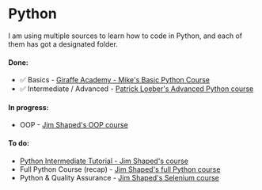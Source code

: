 # Python

I am using multiple sources to learn how to code in Python, and each of them has got a designated folder.
#### Done:
* ✅ Basics - [Giraffe Academy - Mike's Basic Python Course](https://youtu.be/rfscVS0vtbw)
* ✅ Intermediate / Advanced - [Patrick Loeber's Advanced Python course](https://youtu.be/HGOBQPFzWKo)
#### In progress:
* OOP - [Jim Shaped's OOP course](https://youtu.be/Ej_02ICOIgs)
#### To do:
* [Python Intermediate Tutorial - Jim Shaped's course](https://www.youtube.com/playlist?list=PLOkVupluCIjtA034kJfn1ulwBoGjmKJ_2)
* Full Python Course (recap) - [Jim Shaped's full Python course](https://youtu.be/m0LdKZ-prto)
* Python & Quality Assurance - [Jim Shaped's Selenium course](https://www.youtube.com/playlist?list=PLOkVupluCIjtdAJ7067yDWf_HGJR0Nom5)
